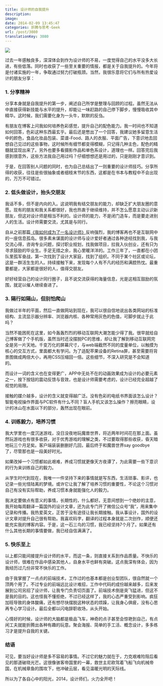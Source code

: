 ```yaml
---
title: 设计师的自我提升
description: 
image: 
date: 2014-02-09 13:45:47
categories: 折腾与思考-Geek
url: /post/3080
translationKey: 3080
---
```


![](https://cdn.victor42.work/posts/2014-02/02-09/1.jpg)

过去一年感触良多，深深体会到作为设计师的不易，一度觉得自己的水平没多大长进，有些低落。同时也收获了一些至关重要的情报，都是关于自我提升的。今年将是付诸实施的一年，争取通过努力打破瓶颈。当然，我很乐意将它们与所有热爱设计的朋友分享：

### 1. 分享精神

分享本身就是自我提升的第一步，阐述自己所学是整理与回顾的过程。虽然无法从中直接获得新技能与水平的提升，却能让一味赶路的自己停下脚步，慢慢吸收其中精华。这时候，我们需要化身为一头牛，默默的反刍。

有朋友在博客上问我如何培养色彩感觉，提升自己的配色能力。我一时间也不知道如何回答，色彩这种东西最玄乎。最后还是憋出了一个回答，我建议她多留意生活中的颜色，食品化妆品包装、菜谱-Food、路人的衣服、平面广告，下意识地去回想自己见过的这些事物，这时候所有细节都变得模糊，只记得几种主色，配色的精髓就显现出来了。另外也要多看摄影作品和单色系设计，道理也一样。回答完后我感到很意外，这些方法我自己用过吗？仔细想想还是用过的，只是刚刚才意识到。

于是，在回答别人问题的同时，也为自己总结出了一则重要的设计师技巧。分享所得的收获，往往是些很抽象或者细枝末节的东西，这都是在书本与教程中不会出现的，万万不可错过。

### 2. 低头做设计，抬头交朋友

我话不多，但不是内向的入。这说明我有结交朋友的能力，却缺乏扩大朋友圈的意愿。现有的朋友和我关系都很好，我也热衷于继续维持，并不怎么愿意主动认识新朋友，但这对设计师是相当不利的。设计师的能力，不是闭门造车，而是要走进别人的生活。设计师需要交流，尤其是与同行。

自从之前那篇[《我如何成为了一名设计师》](http://victor42.eth.limo/2874)反响强烈，我的博客再也不是互联网中的一座信息孤岛。很多素未谋面的设计师与设计爱好者通过各种途经找到我，与我交流心得，咨询专业问题，探讨职业规划，找我做项目，拉我入伙创业，还有只为寻求鼓励的毕业生。手足无措之余，我心里暖洋洋的。工作三年了，一直都在小团队里孤军奋战，第一次找到了设计大家庭，找到了组织。不同于某个社区或论坛，这是一群活生生的人。持续接触下来，发现每个人有不凡的经历和满腔热忱。最重要都是，大家都是很好的人，值得交朋友。

好好经营自己的设计同行圈子，且不说交流获得的海量信息，光是这相互鼓励的氛围，就足以催人继续奋进了。

### 3. 隔行如隔山，但别怕爬山

我做过半年的平面，然后一直做网站到现在，我可以很自信地说出各类网站的标准结构、主流显示器分辨率、浏览器内核、各种常用灰色的色值，可脚步就止于此吗？

当然不能困死在这里，如今轰轰烈烈的移动互联网大潮怎能少得了我。很早就给自己博客做了个手机版，虽然当时还没摆脱PC的思维，却让我了解到移动互联网完全是另一片天地。千变万化的屏幕尺寸，与web端截然不同的度量单位，以触摸为核心的交互方式，里面都大有学问。为了适配苹果设备的Retina屏，甚至需要将背景图做成两倍大小，再用CSS压缩回一倍。这些细节，不深入研究是不会知道的。

而设计一词的含义也在变得更广，APP中无处不在的动画效果成为设计的必要元素之一，按下按钮的震动反馈与音效，也是设计师需要考虑的，设计已经完全超越了视觉的局限。

接触的媒介越多，设计的含义就变得越广泛。没有色彩的电纸书界面该怎么设计？智能电视操作界面与PC软件有什么不同？盲人手机又该怎么操作？擦亮眼睛，设计的冰山在水面以下的部分，轰然出现在眼前。

### 4. 训练毅力，培养习惯

我大学里也一度沉迷游戏，没日没夜地玩魔兽世界，将近两年时间花在那上面。虽然玩游戏也有很多收获，对于优秀游戏的理解之类，不过要取得那些收获，昏天暗地玩三个月足矣。客户端装装删删好几回，最后终于和魔兽世界say goodbye了，尽管那也是一段美好时光。

如果改掉一个习惯都如此艰难，养成习惯就更像天方夜谭了，为此需要一些下意识的行为来训练自己的毅力。

从学生时代到现在，我唯一一件坚持下来的事情就是写东西，生活琐事、影评，也记录一些光怪陆离的梦境。或许它让我了解了培养习惯的重要性，不论这个习惯对自己有没有实际帮助，养成习惯本身就能强化人的毅力。

我决定要做点有意义的事情，长期性的，什么都好。无意间想到一个绝妙的主意，我开始每周翻译一篇国外的设计文章，还为此专门开了微信公众号“我”，用来集中记录和传播。我热爱英文，正苦于没有途径让我长期接触。我从事设计，国外的设计文章对提升自己很有帮助。我喜欢码字，翻译的过程本身就是二次创作，顺便还能充实我的博客内容。于是，这一石三鸟的习惯，我已经坚持7个月了。如果还有什么其他长期的事情要做，我已经自信满满了。

### 5. 快乐至上

以上都只能间接提升设计师的水平，而这一条，则直接关系到作品质量。不快乐的设计师，很难在作品中感染其他人，自身水平也鲜有突破。这点我深有体会，因为我经历过几份非常不快乐的工作。

由于我掌握了一点点的前端技术，工作过的也基本都是创业型团队，很自然就一个顶两个用了。不过专业的前端远比设计难招，工作中代码的成份越来越多，后来发展到公司另招了设计师，让我专门负责切页面了。前端技术倒是突飞猛进，但这不是我的目的。这也怪我不懂拒绝，不过已经这样了，我的心态严重受到影响。疯狂加班导致的身体酸痛，还有想尽快摆脱这种状态的烦躁，让我身心俱疲，没有心思再专心学习设计。最后全都以闪电辞职收场，从头开始。

心情好的时候，设计师的大脑都是极品飞车，神奇的点子甚至会惊艳到自己，有点闲工夫就能折腾出各种有趣的玩意。聚会海报、简单的手工活、概念设计，多多练习才是提升自我的关键。

### 结语

可见，要当好设计师是多不容易的事情。不过它的魅力就在于，力克艰难险阻后看见的那道破晓光芒。这很像骇客帝国里的一幕，救世主尼欧驾着飞船飞向机械帝国，在机械章鱼的围攻下，他冲破云层，看见温暖光明的天际线。

所以为了各自心中的阳光，2014，设计师们，火力全开吧！